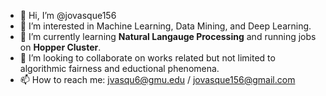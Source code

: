 - 👋 Hi, I’m @jovasque156
- 👀 I’m interested in Machine Learning, Data Mining, and Deep Learning.
- 🌱 I’m currently learning **Natural Langauge Processing** and running jobs on **Hopper Cluster**.
- 💞️ I’m looking to collaborate on works related but not limited to algorithmic fairness and eductional phenomena.
- 📫 How to reach me: jvasqu6@gmu.edu / jovasque156@gmail.com

<!---
jovasque156/jovasque156 is a ✨ special ✨ repository because its `README.md` (this file) appears on your GitHub profile.
You can click the Preview link to take a look at your changes.
--->
